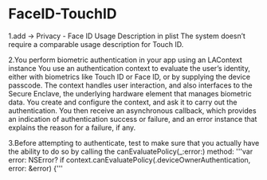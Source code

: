 # FaceID-TouchID
1.add -> Privacy - Face ID Usage Description in plist 
The system doesn’t require a comparable usage description for Touch ID.

2.You perform biometric authentication in your app using an LAContext instance
You use an authentication context to evaluate the user’s identity, either with biometrics like Touch ID or Face ID, or by supplying the device passcode. The context handles user interaction, and also interfaces to the Secure Enclave, the underlying hardware element that manages biometric data. You create and configure the context, and ask it to carry out the authentication. You then receive an asynchronous callback, which provides an indication of authentication success or failure, and an error instance that explains the reason for a failure, if any.

3.Before attempting to authenticate, test to make sure that you actually have the ability to do so by calling the canEvaluatePolicy(_:error:) method:
'''var error: NSError?
if context.canEvaluatePolicy(.deviceOwnerAuthentication, error: &error) {'''
